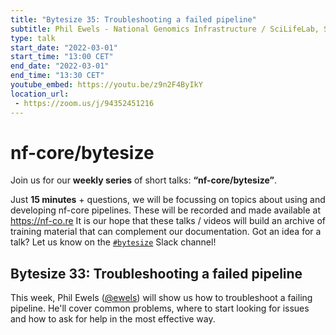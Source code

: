 ```yaml
---
title: "Bytesize 35: Troubleshooting a failed pipeline"
subtitle: Phil Ewels - National Genomics Infrastructure / SciLifeLab, Sweden
type: talk
start_date: "2022-03-01"
start_time: "13:00 CET"
end_date: "2022-03-01"
end_time: "13:30 CET"
youtube_embed: https://youtu.be/z9n2F4ByIkY
location_url:
 - https://zoom.us/j/94352451216
---
```


# nf-core/bytesize

Join us for our **weekly series** of short talks: **“nf-core/bytesize”**.

Just **15 minutes** + questions, we will be focussing on topics about using and developing nf-core pipelines.
These will be recorded and made available at <https://nf-co.re>
It is our hope that these talks / videos will build an archive of training material that can complement our documentation. Got an idea for a talk? Let us know on the [`#bytesize`](https://nfcore.slack.com/channels/bytesize) Slack channel!

## Bytesize 33: Troubleshooting a failed pipeline

This week, Phil Ewels ([@ewels](https://github.com/ewels/)) will show us how to troubleshoot a failing pipeline.
He'll cover common problems, where to start looking for issues and how to ask for help in the most effective way.
